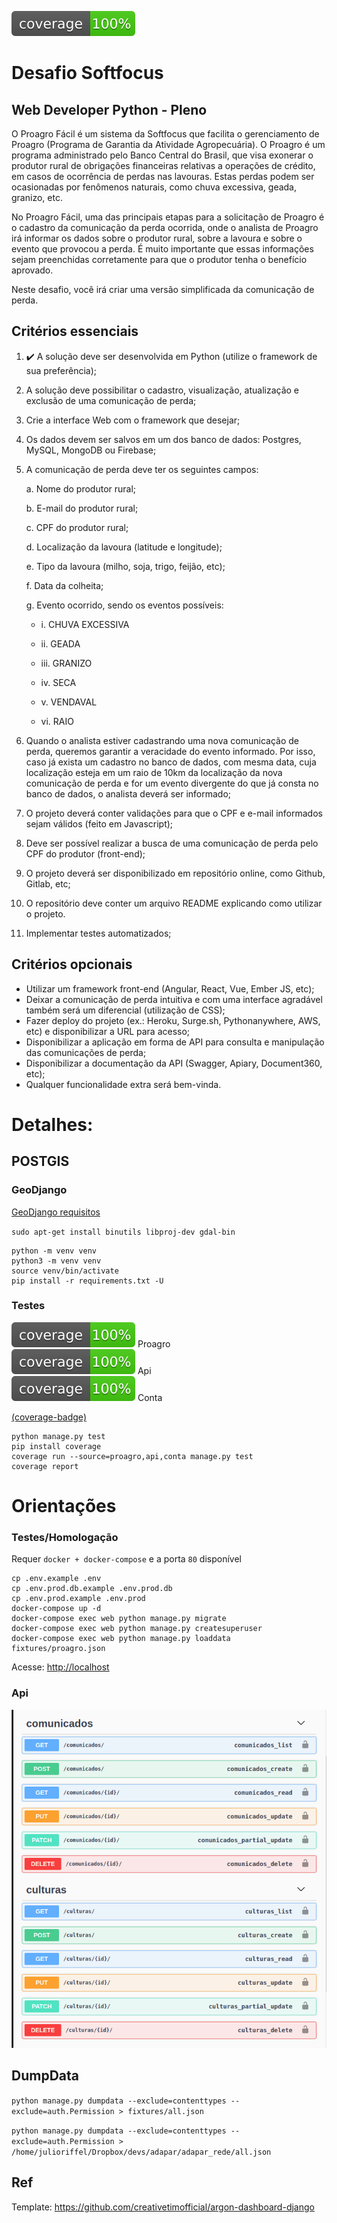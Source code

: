 ![](media/coverage_geral.svg)

# Desafio Softfocus

## Web Developer Python - Pleno

O Proagro Fácil é um sistema da Softfocus que facilita o gerenciamento de Proagro (Programa de Garantia da Atividade
Agropecuária). O Proagro é um programa administrado pelo Banco Central do Brasil, que visa exonerar o produtor rural de
obrigações financeiras relativas a operações de crédito, em casos de ocorrência de perdas nas lavouras. Estas perdas
podem ser ocasionadas por fenômenos naturais, como chuva excessiva, geada, granizo, etc.

No Proagro Fácil, uma das principais etapas para a solicitação de Proagro é o cadastro da comunicação da perda ocorrida,
onde o analista de Proagro irá informar os dados sobre o produtor rural, sobre a lavoura e sobre o evento que provocou a
perda. É muito importante que essas informações sejam preenchidas corretamente para que o produtor tenha o benefício
aprovado.

Neste desafio, você irá criar uma versão simplificada da comunicação de perda.

## Critérios essenciais

1. :heavy_check_mark: A solução deve ser desenvolvida em Python (utilize o framework de sua preferência);
2. A solução deve possibilitar o cadastro, visualização, atualização e exclusão de uma comunicação de perda;
3. Crie a interface Web com o framework que desejar;
4. Os dados devem ser salvos em um dos banco de dados: Postgres, MySQL, MongoDB ou Firebase;
5. A comunicação de perda deve ter os seguintes campos:

   a. Nome do produtor rural;

   b. E-mail do produtor rural;

   c. CPF do produtor rural;

   d. Localização da lavoura (latitude e longitude);

   e. Tipo da lavoura (milho, soja, trigo, feijão, etc);

   f. Data da colheita;

   g. Evento ocorrido, sendo os eventos possíveis:

   - i. CHUVA EXCESSIVA

   - ii. GEADA
   - iii. GRANIZO
   - iv. SECA
   - v. VENDAVAL
   - vi. RAIO

6. Quando o analista estiver cadastrando uma nova comunicação de perda, queremos garantir a veracidade do evento
   informado. Por isso, caso já exista um cadastro no banco de dados, com mesma data, cuja localização esteja em um raio
   de 10km da localização da nova comunicação de perda e for um evento divergente do que já consta no banco de dados, o
   analista deverá ser informado;

7. O projeto deverá conter validações para que o CPF e e-mail informados sejam válidos (feito em Javascript);

8. Deve ser possível realizar a busca de uma comunicação de perda pelo CPF do produtor (front-end);

9. O projeto deverá ser disponibilizado em repositório online, como Github, Gitlab, etc;

10. O repositório deve conter um arquivo README explicando como utilizar o projeto.
11. Implementar testes automatizados;

## Critérios opcionais

- Utilizar um framework front-end (Angular, React, Vue, Ember JS, etc);
- Deixar a comunicação de perda intuitiva e com uma interface agradável também será um diferencial (utilização de CSS);
- Fazer deploy do projeto (ex.: Heroku, Surge.sh, Pythonanywhere, AWS, etc)
  e disponibilizar a URL para acesso;
- Disponibilizar a aplicação em forma de API para consulta e manipulação das comunicações de perda;
- Disponibilizar a documentação da API (Swagger, Apiary, Document360, etc);
- Qualquer funcionalidade extra será bem-vinda.

# Detalhes:

## POSTGIS

### GeoDjango

[GeoDjango requisitos](https://docs.djangoproject.com/pt-br/3.2/ref/contrib/gis/install/geolibs/)

`sudo apt-get install binutils libproj-dev gdal-bin`

```shell
python -m venv venv
python3 -m venv venv
source venv/bin/activate
pip install -r requirements.txt -U

```

### Testes

![](media/coverage_proagro.svg) Proagro    
![](media/coverage_api.svg) Api  
![](media/coverage_conta.svg) Conta

[(coverage-badge)](https://github.com/dbrgn/coverage-badge)

```shell
python manage.py test
pip install coverage
coverage run --source=proagro,api,conta manage.py test
coverage report
```

# Orientações

### Testes/Homologação

Requer `docker + docker-compose` e a porta `80` disponível

```shell
cp .env.example .env
cp .env.prod.db.example .env.prod.db
cp .env.prod.example .env.prod
docker-compose up -d
docker-compose exec web python manage.py migrate
docker-compose exec web python manage.py createsuperuser
docker-compose exec web python manage.py loaddata fixtures/proagro.json
```

Acesse: [http://localhost](http://localhost)

### Api

![](media/swagger.png)

## DumpData

`python manage.py dumpdata --exclude=contenttypes --exclude=auth.Permission > fixtures/all.json`

`python manage.py dumpdata --exclude=contenttypes --exclude=auth.Permission > /home/julioriffel/Dropbox/devs/adapar/adapar_rede/all.json`

## Ref

Template: https://github.com/creativetimofficial/argon-dashboard-django